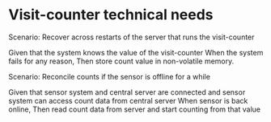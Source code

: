 # Visit-counter technical needs

Scenario: Recover across restarts of the server that runs the visit-counter

Given that the system knows the value of the visit-counter
When the system fails for any reason,
Then store count value in non-volatile memory.

Scenario: Reconcile counts if the sensor is offline for a while

Given that sensor system and central server are connected 
and sensor system can access count data from central server
When sensor is back online,
Then read count data from server and start counting from that value

